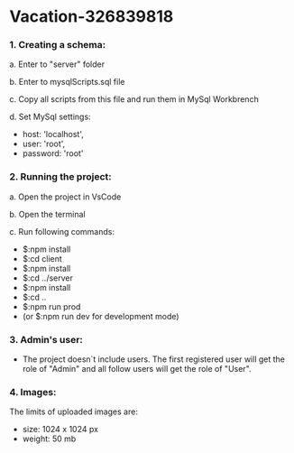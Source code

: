 # Vacation-326839818

### 1. Creating a schema:

  a. Enter to "server" folder
  
  b. Enter to mysqlScripts.sql file  
  
  c. Copy all scripts from this file and run them in MySql Workbrench
  
  d. Set MySql settings:
- host: 'localhost',
- user: 'root',
- password: 'root'
### 2. Running the project:
  a. Open the project in VsCode

  b. Open the terminal
  
  c. Run following commands:
- $:npm install
- $:cd client
- $:npm install
- $:cd ../server
- $:npm install
- $:cd ..
- $:npm run prod
- (or $:npm run dev for development mode)
    
### 3. Admin's user:
- The project doesn`t include users. The first registered user will get the role of "Admin" and all follow users will get the role of "User".

###  4. Images:
The limits of uploaded images are:
- size: 1024 x 1024 px
- weight: 50 mb